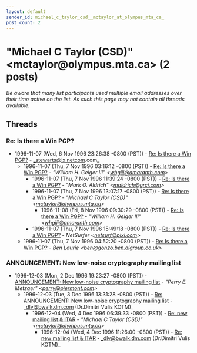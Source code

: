 ```yaml
---
layout: default
sender_id: michael_c_taylor_csd__mctaylor_at_olympus_mta_ca_
post_count: 2
---
```


# "Michael C Taylor (CSD)" <mctaylor<span>@</span>olympus.mta.ca> (2 posts)

_Be aware that many list participants used multiple email addresses over their time active on the list. As such this page may not contain all threads available._

## Threads

### Re: Is there a Win PGP?
+ 1996-11-07 (Wed, 6 Nov 1996 23:26:38 -0800 (PST)) - [Re: Is there a Win PGP?](/archive/1996/11/71f5daed8115629e202d3011250613cb28bafe63f0829a4d50fa8cec2e8bd5e0) - _stewarts@ix.netcom.com_
  + 1996-11-07 (Thu, 7 Nov 1996 03:16:12 -0800 (PST)) - [Re: Is there a Win PGP?](/archive/1996/11/06b18cd119b47010f4aa3cef3ab7d17d222f8ca7b811dfe8311379e80d49533d) - _"William H. Geiger III" \<whgiii@amaranth.com\>_
    + 1996-11-07 (Thu, 7 Nov 1996 11:39:24 -0800 (PST)) - [Re: Is there a Win PGP?](/archive/1996/11/bdad317cef867e9338ca4e6755467a7fd3f8e446593d2cfebddc1f4264a683ff) - _"Mark O. Aldrich" \<maldrich@grci.com\>_
    + 1996-11-07 (Thu, 7 Nov 1996 13:07:17 -0800 (PST)) - [Re: Is there a Win PGP?](/archive/1996/11/d705833b3b9d2d66ff206237fa9e0b5b9abc9b4758d442c1803c0844003421c9) - _"Michael C Taylor (CSD)" \<mctaylor@olympus.mta.ca\>_
      + 1996-11-08 (Fri, 8 Nov 1996 09:30:29 -0800 (PST)) - [Re: Is there a Win PGP?](/archive/1996/11/509c74b363dabbcb97c2558779b00077ea951a4c3285f9cbda49ee3d2642ba25) - _"William H. Geiger III" \<whgiii@amaranth.com\>_
    + 1996-11-07 (Thu, 7 Nov 1996 15:49:18 -0800 (PST)) - [Re: Is there a Win PGP?](/archive/1996/11/4b6174eb7653969084f1a26a0e111381810335683d2168883cb6cec2f8594875) - _NetSurfer \<netsurf@pixi.com\>_
  + 1996-11-07 (Thu, 7 Nov 1996 04:52:20 -0800 (PST)) - [Re: Is there a Win PGP?](/archive/1996/11/e3967e6981be0cddc237b40d0dab503d3feb052035a3c2acf4b9beaf0543a9d9) - _Ben Laurie \<ben@gonzo.ben.algroup.co.uk\>_

### ANNOUNCEMENT: New low-noise cryptography mailing list
+ 1996-12-03 (Mon, 2 Dec 1996 19:23:27 -0800 (PST)) - [ANNOUNCEMENT: New low-noise cryptography mailing list](/archive/1996/12/b7c5432d054f2f535e03176054672374055011a4b7c89ce2e9110f2b644d5dfc) - _"Perry E. Metzger" \<perry@piermont.com\>_
  + 1996-12-03 (Tue, 3 Dec 1996 13:31:28 -0800 (PST)) - [Re: ANNOUNCEMENT: New low-noise cryptography mailing list](/archive/1996/12/f0eb0d04f61396dc6dad5d90ad4a2327f1f1519bafd5459e725408d39981dc04) - _dlv@bwalk.dm.com (Dr.Dimitri Vulis KOTM)_
    + 1996-12-04 (Wed, 4 Dec 1996 06:39:33 -0800 (PST)) - [Re: new mailing list & ITAR](/archive/1996/12/b5897c8b19f3377a72b11f39851dbb811d596b25c12c4f42939657dbcd8a2eea) - _"Michael C Taylor (CSD)" \<mctaylor@olympus.mta.ca\>_
      + 1996-12-04 (Wed, 4 Dec 1996 11:26:00 -0800 (PST)) - [Re: new mailing list & ITAR](/archive/1996/12/0dc0005e66a406902a49bb10ac4c27a2f5b52c21e128e6c3cc0239604fcd0066) - _dlv@bwalk.dm.com (Dr.Dimitri Vulis KOTM)_

